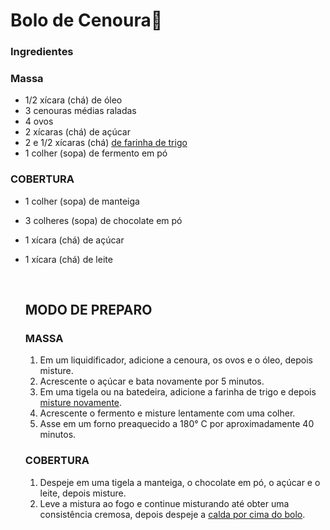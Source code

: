 # Bolo de Cenoura:carrot:

### Ingredientes


### Massa

- 1/2 xícara (chá) de óleo
- 3 cenouras médias raladas
- 4 ovos
- 2 xícaras (chá) de açúcar
- 2 e 1/2 xícaras (chá) [de farinha de trigo](https://blog.tudogostoso.com.br/materia/receitas-com-farinha-de-trigo/)
- 1 colher (sopa) de fermento em pó

### **COBERTURA**

- 1 colher (sopa) de manteiga

- 3 colheres (sopa) de chocolate em pó

- 1 xícara (chá) de açúcar

- 1 xícara (chá) de leite

  ​

  ## MODO DE PREPARO


  ### **MASSA**

  1. Em um liquidificador, adicione a cenoura, os ovos e o óleo, depois misture.
  2. Acrescente o açúcar e bata novamente por 5 minutos.
  3. Em uma tigela ou na batedeira, adicione a farinha de trigo e depois [misture novamente](https://blog.tudogostoso.com.br/dicas-de-cozinha/dicas-para-fazer-um-bolo-fofinho/).
  4. Acrescente o fermento e misture lentamente com uma colher.
  5. Asse em um forno preaquecido a 180° C por aproximadamente 40 minutos.

  ### **COBERTURA**

  1. Despeje em uma tigela a manteiga, o chocolate em pó, o açúcar e o leite, depois misture.
  2. Leve a mistura ao fogo e continue misturando até obter uma consistência cremosa, depois despeje a [calda por cima do bolo](https://www.tudogostoso.com.br/receita/109721-cobertura-de-chocolate-com-leite-condensado.html).

